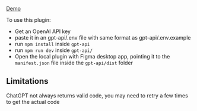 [Demo](https://twitter.com/__morse/status/1640391973726040064?s=61&t=-AtGVKQok2E5up-bR7PNOw)

To use this plugin:

-   Get an OpenAI API key
-   paste it in an gpt-api/.env file with same format as gpt-api/.env.example
-   run `npm install` inside `gpt-api`
-   run `npm run dev` inside `gpt-api/`
-   Open the local plugin with Figma desktop app, pointing it to the `manifest.json` file inside the `gpt-api/dist` folder

## Limitations

ChatGPT not always returns valid code, you may need to retry a few times to get the actual code
